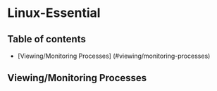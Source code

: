 # Linux-Essential

## Table of contents
* [Viewing/Monitoring Processes] (#viewing/monitoring-processes)

## Viewing/Monitoring Processes
